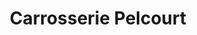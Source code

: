 ---
title: "Carrosserie Pelcourt"
url: /aix-en-provence/carrosserie-pelcourt/
shop: réparation de voitures
---